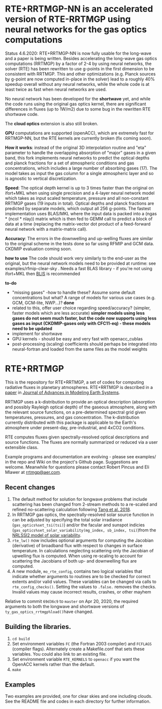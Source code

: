 # RTE+RRTMGP-NN is an accelerated version of RTE-RRTMGP using neural networks for the gas optics computations 

Status 4.6.2020: RTE+RRTMGP-NN is now fully usable for the long-wave and a paper is being written. Besides accelerating the long-wave gas optics computations (RRTMGP) by a factor of 2-4 by using neural networks, the solver (RTE) has been rewritten to use g-points in the first dimension to be consistent with RRTMGP. This and other optimizations (e.g. Planck sources by g-point are now computed in-place in the solver) lead to a roughly 40% speedup overall without any neural networks, while the whole code is at least twice as fast when neural networks are used. 

No neural network has been developed for the **shortwave** yet, and while the code runs using the original gas optics kernel, there are significant differences in fluxes (up to 1W/m2) due to some bug in the rewritten RTE shortwave code.

The **cloud optics** extension is also still broken.

**GPU** computations are supported (openACC), which are extremely fast for RRTMGP-NN, but the RTE kernels are currently broken (fix coming soon). 

**How it works**: instead of the original 3D interpolation routine and "eta" parameter to handle the overlapping absorption of "major" gases in a given band, this fork implements neural networks to predict the optical depths and planck fractions for a set of atmospheric conditions and gas concentrations, which includes a large number of absorbing gases (17). The model takes as input the gas column for a single atmospheric layer and so is agnostic to vertical discretization.  

**Speed**: The optical depth kernel is up to 3 times faster than the original on ifort+MKL when using single precision and a 4-layer neural network model which takes as input scaled temperature, pressure and all non-constant RRTMGP gases (19 inputs in total). Optical depths and planck fractions are predicted by separate models, which output all 256 g-points. The fastest implementation uses BLAS/MKL where the input data is packed into a (ngas * (ncol * nlay)) matrix which is then fed to GEMM call to predict a block of data at a time (replacing the matrix-vector dot product of a feed-forward neural network with a matrix-matrix call).

**Accuracy**: The errors in the downwelling and up-welling fluxes are similar to the original scheme in the tests done so far using RFMIP and GCM data. CKDMIP evaluation coming soon. 

**how to use** 
The code should work very similarly to the end-user as the original, but the neural network models need to be provided at runtime: see examples/rfmip-clear-sky . Needs a fast BLAS library - if you're not using ifort+MKL then [BLIS](https://github.com/flame/blis) is recommended

**to-do**
- "missing gases" -how to handle these? Assume some default concentrations but what? A range of models for various use cases (e.g. GCM, GCM-lite, NWP...)? **done**
- related to this, offer user choice regarding speed/accuracy? (simpler, faster models which are less accurate) **simpler models using less gases do not seem much faster, but the code now supports using less gases as input (CKDMIP-gases only with CFC11-eq) - these models need to be updated**
- implement for shortwave
- GPU kernels - should be easy and very fast with openacc_cublas
- post-processing (scaling) coefficients should perhaps be integrated into neural-fortran and loaded from the same files as the model weights


# RTE+RRTMGP

This is the repository for RTE+RRTMGP, a set of codes for computing radiative fluxes in planetary atmospheres. RTE+RRTMGP is described in a [paper](https://doi.org/10.1029/2019MS001621) in [Journal of Advances in Modeling Earth Systems](http://james.agu.org).

RRTMGP uses a k-distribution to provide an optical description (absorption and possibly Rayleigh optical depth) of the gaseous atmosphere, along with the relevant source functions, on a pre-determined spectral grid given temperatures, pressures, and gas concentration. The k-distribution currently distributed with this package is applicable to the Earth's atmosphere under present-day, pre-industrial, and 4xCO2 conditions.

RTE computes fluxes given spectrally-resolved optical descriptions and source functions. The fluxes are normally summarized or reduced via a user extensible class.

Example programs and documentation are evolving - please see examples/ in the repo and Wiki on the project's Github page. Suggestions are welcome. Meanwhile for questions please contact Robert Pincus and Eli Mlawer at rrtmgp@aer.com.

## Recent changes

1. The default method for solution for longwave problems that include scattering has been changed from 2-stream methods to a re-scaled and refined no-scattering calculation following [Tang et al. 2018](https://doi.org/10.1175/JAS-D-18-0014.1).
2. In RRTMGP gas optics, the spectrally-resolved solar source function in can be adjusted by specifying the total solar irradiance (`gas_optics%set_tsi(tsi)`) and/or the facular and sunspot indicies (`gas_optics%set_solar_variability(mg_index, sb_index, tsi)`)from the [NRLSSI2 model of solar variability](http://doi.org/10.1175/BAMS-D-14-00265.1).  
3. `rte_lw()` now includes optional arguments for computing the Jacobian (derivative) of broadband flux with respect to changes in surface temperature. In calculations neglecting scattering only the Jacobian of upwelling flux is computed. When using re-scaling to account for scattering the Jacobians of both up- and downwelling flux are computed.
4. A new module, `mo_rte_config`, contains two logical variables that indicate whether arguments to routines are to be checked for correct extents and/or valid values. These variables can be changed via calls to `rte_config_checks()`. Setting the values to `.false.` removes the checks. Invalid values may cause incorrect results, crashes, or other mayhem

Relative to commit `69d36c9` to `master` on Apr 20, 2020, the required arguments to both the longwave and shortwave versions of `ty_gas_optics_rrtmgp%load()`have changed.


## Building the libraries.

1. `cd build`
2. Set environment variables `FC` (the Fortran 2003 compiler) and `FCFLAGS` (compiler flags). Alternately create a Makefile.conf that sets these variables. You could also link to an existing file.
3. Set environment variable `RTE_KERNELS` to `openacc` if you want the OpenACC kernels rather than the default.
4. `make`

## Examples

Two examples are provided, one for clear skies and one including clouds. See the README file and codes in each directory for further information.
